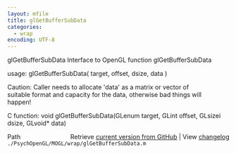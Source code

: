 ```yaml
---
layout: mfile
title: glGetBufferSubData
categories:
  - wrap
encoding: UTF-8
---
```


glGetBufferSubData  Interface to OpenGL function glGetBufferSubData  

usage:  glGetBufferSubData( target, offset, dsize, data )  

Caution: Caller needs to allocate 'data' as a matrix or vector of  
suitable format and capacity for the data, otherwise bad things will  
happen!  

C function:  void glGetBufferSubData(GLenum target, GLint offset, GLsizei dsize, GLvoid\* data)  


<div class="code_header" style="text-align:right;">
  <span style="float:left;">Path&nbsp;&nbsp;</span> <span class="counter">Retrieve <a href=
  "https://raw.github.com/Psychtoolbox-3/Psychtoolbox-3/beta/./PsychOpenGL/MOGL/wrap/glGetBufferSubData.m">current version from GitHub</a> | View <a href=
  "https://github.com/Psychtoolbox-3/Psychtoolbox-3/commits/beta/./PsychOpenGL/MOGL/wrap/glGetBufferSubData.m">changelog</a></span>
</div>
<div class="code">
  <code>./PsychOpenGL/MOGL/wrap/glGetBufferSubData.m</code>
</div>
